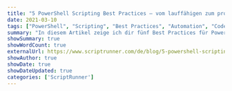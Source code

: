 ```yaml
---
title: "5 PowerShell Scripting Best Practices – vom lauffähigen zum professionellen Code"
date: 2021-03-10
tags: ["PowerShell", "Scripting", "Best Practices", "Automation", "Code Quality"]
summary: "In diesem Artikel zeige ich dir fünf Best Practices für PowerShell-Skripte, die deinen Code übersichtlicher, stabiler und professioneller machen. Lerne, wie du mit guter Formatierung, Kommentaren und Splatting deine Skripte optimierst."
showSummary: true
showWordCount: true
externalUrl: https://www.scriptrunner.com/de/blog/5-powershell-scripting-best-practices/
showAuthor: true
showDate: true
showDateUpdated: true
categories: ['ScriptRunner']
---
```

